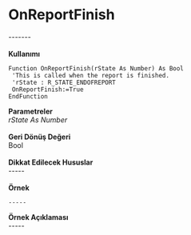 # OnReportFinish

\-------\
\
**Kullanımı**

```
Function OnReportFinish(rState As Number) As Bool
 'This is called when the report is finished.
 'rState : R_STATE_ENDOFREPORT
 OnReportFinish:=True
EndFunction
```

**Parametreler**\
_rState As Number_\
\
**Geri Dönüş Değeri**\
Bool\
\
**Dikkat Edilecek Hususlar**\
\-----\
\
**Örnek**

```
-----
```

**Örnek Açıklaması**\
\-----
